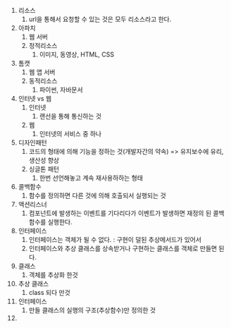 1. 리소스
   1. url을 통해서 요청할 수 있는 것은 모두 리소스라고 한다.
2. 아파치 
   1. 웹 서버
   2. 정적리소스
      1. 이미지, 동영상, HTML, CSS
3. 톰캣
   1. 웹 앱 서버
   2. 동적리소스
      1. 파이썬, 자바문서
4. 인터넷 vs 웹
   1. 인터넷
      1. 랜선을 통해 통신하는 것
   2. 웹
      1. 인터넷의 서비스 중 하나
5. 디자인패턴
   1. 코드의 형태에 의해 기능을 정하는 것(개발자간의 약속) => 유지보수에 유리, 생산성 향상
   2. 싱글톤 패턴
      1. 한번 선언해놓고 계속 재사용하하는 형태
6. 콜백함수
   1. 함수를 정의하면 다른 것에 의해 호출되서 실행되는 것
7. 액션리스너
   1. 컴포넌트에 발생하는 이벤트를 기다리다가 이벤트가 발생하면 재정의 된 콜백함수를 실행한다.
8. 인터페이스
   1. 인터페이스는 객체가 될 수 없다. : 구현이 덜된 추상메서드가 있어서
   2. 인터페이스와 추상 클래스를 상속받거나 구현하는 클래스를 객체로 만들면 된다.
9. 클래스
   1. 객체를 추상화 한것
10. 추상 클래스
    1. class 되다 만것
11. 인터페이스
    1. 만들 클래스의 실행의 구조(추상함수)만 정의한 것
12. 